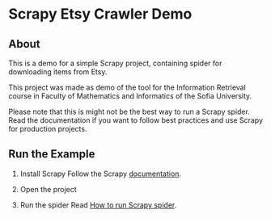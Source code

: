 # Scrapy Etsy Crawler Demo

## About 

This is a demo for a simple Scrapy project, containing spider for downloading items from Etsy.

This project was made as demo of the tool for the Information Retrieval course in Faculty of Mathematics and Informatics of the Sofia University.

Please note that this is might not be the best way to run a Scrapy spider. Read the documentation if you want to follow best practices and use Scrapy for production projects.

## Run the Example

1. Install Scrapy
Follow the Scrapy [documentation](http://doc.scrapy.org/en/latest/intro/install.html).

2. Open the project

3. Run the spider
Read [How to run Scrapy spider](http://doc.scrapy.org/en/latest/intro/tutorial.html#crawling).

